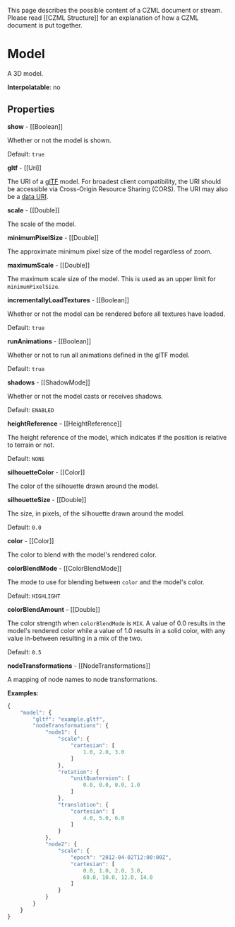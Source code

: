 This page describes the possible content of a CZML document or stream.  Please read [[CZML Structure]] for an explanation of how a CZML document is put together.

# Model

A 3D model.

**Interpolatable**: no

## Properties

**show** - [[Boolean]]

Whether or not the model is shown.

Default: `true`


**gltf** - [[Uri]]

The URI of a <a href="https://github.com/KhronosGroup/glTF">glTF</a> model.  For broadest client compatibility, the URI should be accessible via Cross-Origin Resource Sharing (CORS).  The URI may also be a <a href="https://developer.mozilla.org/en/data_URIs">data URI</a>.


**scale** - [[Double]]

The scale of the model.


**minimumPixelSize** - [[Double]]

The approximate minimum pixel size of the model regardless of zoom.


**maximumScale** - [[Double]]

The maximum scale size of the model. This is used as an upper limit for `minimumPixelSize`.


**incrementallyLoadTextures** - [[Boolean]]

Whether or not the model can be rendered before all textures have loaded.

Default: `true`


**runAnimations** - [[Boolean]]

Whether or not to run all animations defined in the glTF model.

Default: `true`


**shadows** - [[ShadowMode]]

Whether or not the model casts or receives shadows.

Default: `ENABLED`


**heightReference** - [[HeightReference]]

The height reference of the model, which indicates if the position is relative to terrain or not.

Default: `NONE`


**silhouetteColor** - [[Color]]

The color of the silhouette drawn around the model.


**silhouetteSize** - [[Double]]

The size, in pixels, of the silhouette drawn around the model.

Default: `0.0`


**color** - [[Color]]

The color to blend with the model's rendered color.


**colorBlendMode** - [[ColorBlendMode]]

The mode to use for blending between `color` and the model's color.

Default: `HIGHLIGHT`


**colorBlendAmount** - [[Double]]

The color strength when `colorBlendMode` is `MIX`. A value of 0.0 results in the model's rendered color while a value of 1.0 results in a solid color, with any value in-between resulting in a mix of the two.

Default: `0.5`


**nodeTransformations** - [[NodeTransformations]]

A mapping of node names to node transformations.

**Examples**:

```javascript
{
    "model": {
        "gltf": "example.gltf",
        "nodeTransformations": {
            "node1": {
                "scale": {
                    "cartesian": [
                        1.0, 2.0, 3.0
                    ]
                },
                "rotation": {
                    "unitQuaternion": [
                        0.0, 0.0, 0.0, 1.0
                    ]
                },
                "translation": {
                    "cartesian": [
                        4.0, 5.0, 6.0
                    ]
                }
            },
            "node2": {
                "scale": {
                    "epoch": "2012-04-02T12:00:00Z",
                    "cartesian": [
                        0.0, 1.0, 2.0, 3.0,
                        60.0, 10.0, 12.0, 14.0
                    ]
                }
            }
        }
    }
}
```


